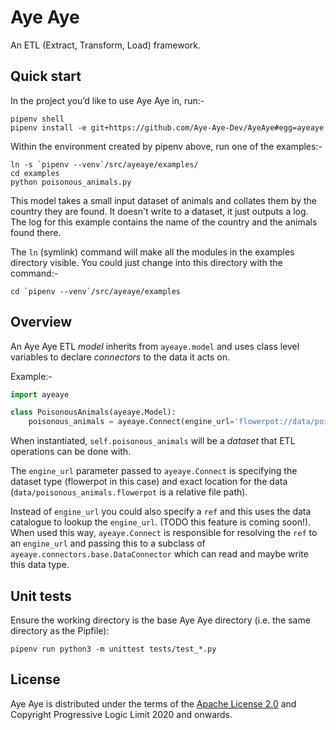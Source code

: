 # Aye Aye

An ETL (Extract, Transform, Load) framework.

## Quick start

In the project you’d like to use Aye Aye in, run:-

```shell
pipenv shell
pipenv install -e git+https://github.com/Aye-Aye-Dev/AyeAye#egg=ayeaye
```

Within the environment created by pipenv above, run one of the examples:-

```shell
ln -s `pipenv --venv`/src/ayeaye/examples/
cd examples
python poisonous_animals.py 
```

This model takes a small input dataset of animals and collates them by the country they are found. It doesn't write to a dataset, it just outputs a log. The log for this example contains the name of the country and the animals found there.

The `ln` (symlink) command will make all the modules in the examples directory visible. You could just change into this directory with the command:-

```shell
cd `pipenv --venv`/src/ayeaye/examples
```


## Overview

An Aye Aye ETL *model* inherits from `ayeaye.model` and uses class level variables to declare *connectors* to the data it acts on.

Example:-

```python
import ayeaye

class PoisonousAnimals(ayeaye.Model):
    poisonous_animals = ayeaye.Connect(engine_url='flowerpot://data/poisonous_animals.flowerpot')
```

When instantiated, `self.poisonous_animals` will be a *dataset* that ETL operations can be done with.

The `engine_url` parameter passed to `ayeaye.Connect` is specifying the dataset type (flowerpot in this case) and exact location for the data (`data/poisonous_animals.flowerpot` is a relative file path).

Instead of `engine_url` you could also specify a `ref` and this uses the data catalogue to lookup the `engine_url`. (TODO this feature is coming soon!). When used this way, `ayeaye.Connect` is responsible for resolving the `ref` to an `engine_url` and passing this to a subclass of `ayeaye.connectors.base.DataConnector` which can read and maybe write this data type.


## Unit tests

Ensure the working directory is the base Aye Aye directory (i.e. the same directory as the Pipfile):
```shell
pipenv run python3 -m unittest tests/test_*.py
```


## License

Aye Aye is distributed under the terms of the [Apache License 2.0](https://www.apache.org/licenses/LICENSE-2.0.html) and Copyright Progressive Logic Limit 2020 and onwards.
